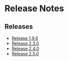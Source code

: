 # Release Notes

## Releases
-  [Release 1.9.0](https://github.com/Digitala-Lagkassan/release-notes/wiki/Release-1.9.0)
-  [Release 2.3.0](https://github.com/Digitala-Lagkassan/release-notes/wiki/Release-2.3.0)
-  [Release 2.4.0](https://github.com/Digitala-Lagkassan/release-notes/wiki/Release-2.4.0)
-  [Release 2.5.0](https://github.com/Digitala-Lagkassan/release-notes/wiki/Release-2.5.0)

